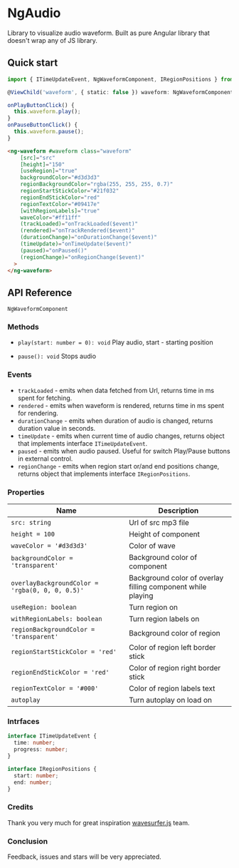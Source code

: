# NgAudio

Library to visualize audio waveform. Built as pure Angular library that doesn't wrap any of JS library.

## Quick start
```typescript
import { ITimeUpdateEvent, NgWaveformComponent, IRegionPositions } from 'ng-waveform';

@ViewChild('waveform', { static: false }) waveform: NgWaveformComponent;

onPlayButtonClick() {
  this.waveform.play();
}
onPauseButtonClick() {
  this.waveform.pause();
}
```

```html
<ng-waveform #waveform class="waveform"
    [src]="src"
    [height]="150"
    [useRegion]="true"
    backgroundColor="#d3d3d3"
    regionBackgroundColor="rgba(255, 255, 255, 0.7)"
    regionStartStickColor="#21f032"
    regionEndStickColor="red"
    regionTextColor="#09417e"
    [withRegionLabels]="true"
    waveColor="#ff11ff"
    (trackLoaded)="onTrackLoaded($event)"
    (rendered)="onTrackRendered($event)"
    (durationChange)="onDurationChange($event)"
    (timeUpdate)="onTimeUpdate($event)"
    (paused)="onPaused()"
    (regionChange)="onRegionChange($event)"
  >
</ng-waveform>
```

## API Reference
`NgWaveformComponent`


### Methods
* `play(start: number = 0): void`
Play audio, start - starting position

* `pause(): void`
Stops audio

### Events
* `trackLoaded` - emits when data fetched from Url, returns time in ms spent for fetching.
* `rendered` - emits when waveform is rendered, returns time in ms spent for rendering.
* `durationChange` - emits when duration of audio is changed, returns duration value in seconds.
* `timeUpdate` - emits when current time of audio changes, returns object that implements interface `ITimeUpdateEvent`.
* `paused` - emits when audio paused. Useful for switch Play/Pause buttons in external control.
* `regionChange` - emits when region start or/and end positions change, returns object that implements interface `IRegionPositions`.


### Properties
Name | Description
-------------|------------
`src: string` | Url of src mp3 file
`height = 100` | Height of component
`waveColor = '#d3d3d3'` | Color of wave
`backgroundColor = 'transparent'` | Background color of component
`overlayBackgroundColor = 'rgba(0, 0, 0, 0.5)'` | Background color of overlay filling component while playing
`useRegion: boolean` | Turn region on
`withRegionLabels: boolean` | Turn region labels on
`regionBackgroundColor = 'transparent'` | Background color of region
`regionStartStickColor = 'red'` | Color of region left border stick
`regionEndStickColor = 'red'` | Color of region right border stick
`regionTextColor = '#000'` | Color of region labels text
`autoplay` | Turn autoplay on load on


### Intrfaces
```typescript
interface ITimeUpdateEvent {
  time: number;
  progress: number;
}
```

```typescript
interface IRegionPositions {
  start: number;
  end: number;
}
```

### Credits
Thank you very much for great inspiration [wavesurfer.js](https://wavesurfer-js.org/) team.

### Conclusion
Feedback, issues and stars will be very appreciated.
